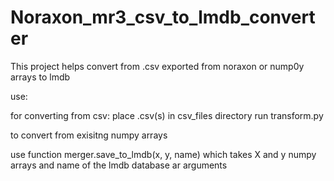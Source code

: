 # Noraxon_mr3_csv_to_lmdb_converter
This project helps convert from .csv exported from noraxon or nump0y arrays to lmdb

use:


for converting from csv:
place .csv(s) in csv_files directory
run transform.py

to convert from exisitng numpy arrays

use function merger.save_to_lmdb(x, y, name)
which takes X and y numpy arrays and name of the lmdb database ar arguments
